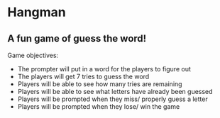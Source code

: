 Hangman
======
A fun game of guess the word!
-------
Game objectives:
* The prompter will put in a word for the players to figure out
* The players will get 7 tries to guess the word
* Players will be able to see how many tries are remaining
* Players will be able to see what letters have already been guessed
* Players will be prompted when they miss/ properly guess a letter
* Players will be prompted when they lose/ win the game
